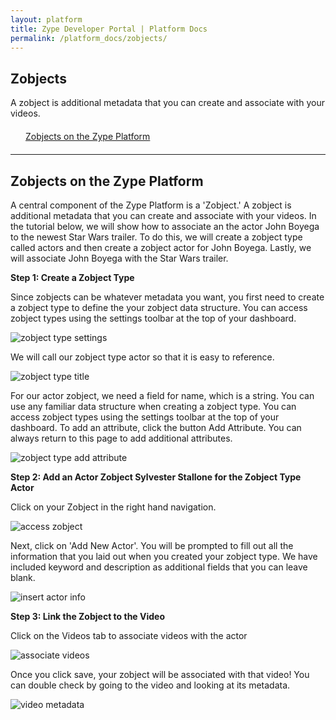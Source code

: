 ```yaml
---
layout: platform
title: Zype Developer Portal | Platform Docs
permalink: /platform_docs/zobjects/
---
```

## Zobjects
A zobject is additional metadata that you can create and associate with your videos.

<div style="width: 100%;">
  <div style="margin: 20px;"><span class="fa fa-file-text" style="margin-right: 4px;"></span>
    <a href="#1">
    Zobjects on the Zype Platform</a>
  </div>
</div>

<hr id="1">

## Zobjects on the Zype Platform
A central component of the Zype Platform is a 'Zobject.' A zobject is additional
metadata that you can create and associate with your videos. In the tutorial below,
we will show how to associate an the actor John Boyega to the newest Star Wars trailer.
To do this, we will create a zobject type called actors and then create a zobject actor for John Boyega.
Lastly, we will associate John Boyega with the Star Wars trailer.

**Step 1: Create a Zobject Type**

Since zobjects can be whatever metadata you want, you first need to create a zobject type
to define the your zobject data structure. You can access zobject types using the
settings toolbar at the top of your dashboard.

![zobject type settings]({{site.url}}assets/Zobjects/nav_zobject.png)

We will call our zobject type actor so that it is easy to reference.

![zobject type title]({{site.url}}assets/Zobjects/new_zobject.png)

For our actor zobject, we need a field for name, which is a string.
You can use any familiar data structure when creating a zobject type.
You can access zobject types using the settings toolbar at the top of your dashboard. To add an attribute,
click the button Add Attribute. You can always return to this page to add additional
attributes.

![zobject type add attribute]({{site.url}}assets/Zobjects/new_attribute.png)

**Step 2: Add an Actor Zobject Sylvester Stallone for the Zobject Type Actor**

Click on your Zobject in the right hand navigation.

![access zobject]({{site.url}}assets/Zobjects/actors_nav.png)

Next, click on 'Add New Actor'. You will be prompted to fill out all the information
that you laid out when you created your zobject type. We have included keyword
and description as additional fields that you can leave blank.

![insert actor info]({{site.url}}assets/Zobjects/stallone_actor.png)

**Step 3: Link the Zobject to the Video**

Click on the Videos tab to associate videos with the actor

![associate videos]({{site.url}}assets/Zobjects/select_movie.png)

Once you click save, your zobject will be associated with that video! You can double
check by going to the video and looking at its metadata.

![video metadata]({{site.url}}assets/Zobjects/video_assoc.png)
